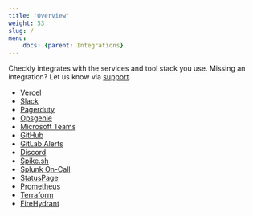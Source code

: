 ```yaml
---
title: 'Overview'
weight: 53
slug: /
menu:
    docs: {parent: Integrations}
---
```


Checkly integrates with the services and tool stack you use. Missing an integration? Let us know via 
<a class="open-intercom-link" href="mailto:support@checklyhq.com">support</a>.

* [Vercel](/docs/integrations/vercel)
* [Slack](/docs/integrations/slack)
* [Pagerduty](/docs/integrations/pagerduty)
* [Opsgenie](/docs/integrations/opsgenie)
* [Microsoft Teams](/docs/integrations/msteams)
* [GitHub](/docs/integrations/github)
* [GitLab Alerts](/docs/integrations/gitlab_alerts)
* [Discord](/docs/integrations/discord)
* [Spike.sh](/docs/integrations/spike)
* [Splunk On-Call](/docs/integrations/splunk_on_call)
* [StatusPage](/docs/integrations/statuspage)
* [Prometheus](/docs/integrations/prometheus)
* [Terraform](/docs/integrations/terraform)
* [FireHydrant](/docs/integrations/firehydrant)